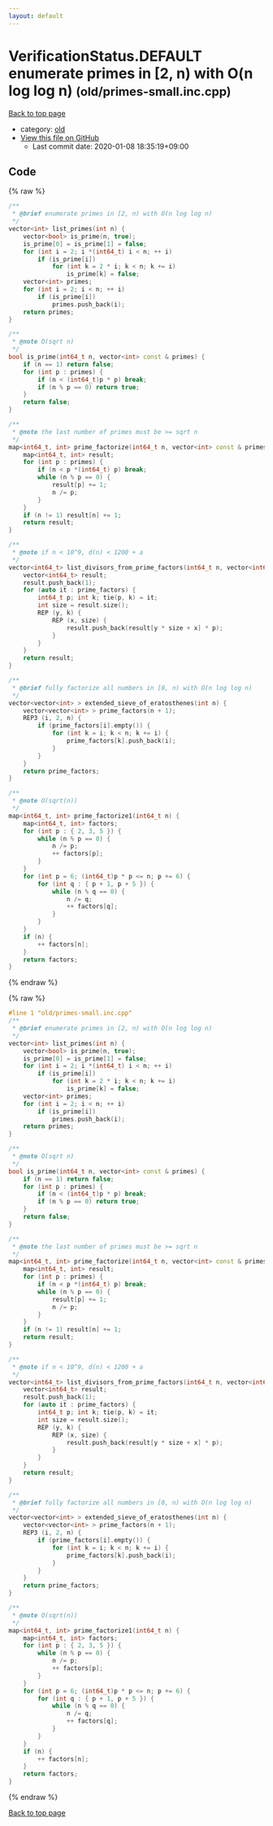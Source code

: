 ```yaml
---
layout: default
---
```


<!-- mathjax config similar to math.stackexchange -->
<script type="text/javascript" async
  src="https://cdnjs.cloudflare.com/ajax/libs/mathjax/2.7.5/MathJax.js?config=TeX-MML-AM_CHTML">
</script>
<script type="text/x-mathjax-config">
  MathJax.Hub.Config({
    TeX: { equationNumbers: { autoNumber: "AMS" }},
    tex2jax: {
      inlineMath: [ ['$','$'] ],
      processEscapes: true
    },
    "HTML-CSS": { matchFontHeight: false },
    displayAlign: "left",
    displayIndent: "2em"
  });
</script>

<script type="text/javascript" src="https://cdnjs.cloudflare.com/ajax/libs/jquery/3.4.1/jquery.min.js"></script>
<script src="https://cdn.jsdelivr.net/npm/jquery-balloon-js@1.1.2/jquery.balloon.min.js" integrity="sha256-ZEYs9VrgAeNuPvs15E39OsyOJaIkXEEt10fzxJ20+2I=" crossorigin="anonymous"></script>
<script type="text/javascript" src="../../assets/js/copy-button.js"></script>
<link rel="stylesheet" href="../../assets/css/copy-button.css" />


# VerificationStatus.DEFAULT enumerate primes in \[2, n) with O(n log log n) <small>(old/primes-small.inc.cpp)</small>

<a href="../../index.html">Back to top page</a>

* category: <a href="../../index.html#149603e6c03516362a8da23f624db945">old</a>
* <a href="{{ site.github.repository_url }}/blob/master/old/primes-small.inc.cpp">View this file on GitHub</a>
    - Last commit date: 2020-01-08 18:35:19+09:00




## Code

<a id="unbundled"></a>
{% raw %}
```cpp
/**
 * @brief enumerate primes in [2, n) with O(n log log n)
 */
vector<int> list_primes(int n) {
    vector<bool> is_prime(n, true);
    is_prime[0] = is_prime[1] = false;
    for (int i = 2; i *(int64_t) i < n; ++ i)
        if (is_prime[i])
            for (int k = 2 * i; k < n; k += i)
                is_prime[k] = false;
    vector<int> primes;
    for (int i = 2; i < n; ++ i)
        if (is_prime[i])
            primes.push_back(i);
    return primes;
}

/**
 * @note O(sqrt n)
 */
bool is_prime(int64_t n, vector<int> const & primes) {
    if (n == 1) return false;
    for (int p : primes) {
        if (n < (int64_t)p * p) break;
        if (n % p == 0) return true;
    }
    return false;
}

/**
 * @note the last number of primes must be >= sqrt n
 */
map<int64_t, int> prime_factorize(int64_t n, vector<int> const & primes) {
    map<int64_t, int> result;
    for (int p : primes) {
        if (n < p *(int64_t) p) break;
        while (n % p == 0) {
            result[p] += 1;
            n /= p;
        }
    }
    if (n != 1) result[n] += 1;
    return result;
}

/**
 * @note if n < 10^9, d(n) < 1200 + a
 */
vector<int64_t> list_divisors_from_prime_factors(int64_t n, vector<int64_t> const & prime_factors) {
    vector<int64_t> result;
    result.push_back(1);
    for (auto it : prime_factors) {
        int64_t p; int k; tie(p, k) = it;
        int size = result.size();
        REP (y, k) {
            REP (x, size) {
                result.push_back(result[y * size + x] * p);
            }
        }
    }
    return result;
}

/**
 * @brief fully factorize all numbers in [0, n) with O(n log log n)
 */
vector<vector<int> > extended_sieve_of_eratosthenes(int n) {
    vector<vector<int> > prime_factors(n + 1);
    REP3 (i, 2, n) {
        if (prime_factors[i].empty()) {
            for (int k = i; k < n; k += i) {
                prime_factors[k].push_back(i);
            }
        }
    }
    return prime_factors;
}

/**
 * @note O(sqrt(n))
 */
map<int64_t, int> prime_factorize1(int64_t n) {
    map<int64_t, int> factors;
    for (int p : { 2, 3, 5 }) {
        while (n % p == 0) {
            n /= p;
            ++ factors[p];
        }
    }
    for (int p = 6; (int64_t)p * p <= n; p += 6) {
        for (int q : { p + 1, p + 5 }) {
            while (n % q == 0) {
                n /= q;
                ++ factors[q];
            }
        }
    }
    if (n) {
        ++ factors[n];
    }
    return factors;
}

```
{% endraw %}

<a id="bundled"></a>
{% raw %}
```cpp
#line 1 "old/primes-small.inc.cpp"
/**
 * @brief enumerate primes in [2, n) with O(n log log n)
 */
vector<int> list_primes(int n) {
    vector<bool> is_prime(n, true);
    is_prime[0] = is_prime[1] = false;
    for (int i = 2; i *(int64_t) i < n; ++ i)
        if (is_prime[i])
            for (int k = 2 * i; k < n; k += i)
                is_prime[k] = false;
    vector<int> primes;
    for (int i = 2; i < n; ++ i)
        if (is_prime[i])
            primes.push_back(i);
    return primes;
}

/**
 * @note O(sqrt n)
 */
bool is_prime(int64_t n, vector<int> const & primes) {
    if (n == 1) return false;
    for (int p : primes) {
        if (n < (int64_t)p * p) break;
        if (n % p == 0) return true;
    }
    return false;
}

/**
 * @note the last number of primes must be >= sqrt n
 */
map<int64_t, int> prime_factorize(int64_t n, vector<int> const & primes) {
    map<int64_t, int> result;
    for (int p : primes) {
        if (n < p *(int64_t) p) break;
        while (n % p == 0) {
            result[p] += 1;
            n /= p;
        }
    }
    if (n != 1) result[n] += 1;
    return result;
}

/**
 * @note if n < 10^9, d(n) < 1200 + a
 */
vector<int64_t> list_divisors_from_prime_factors(int64_t n, vector<int64_t> const & prime_factors) {
    vector<int64_t> result;
    result.push_back(1);
    for (auto it : prime_factors) {
        int64_t p; int k; tie(p, k) = it;
        int size = result.size();
        REP (y, k) {
            REP (x, size) {
                result.push_back(result[y * size + x] * p);
            }
        }
    }
    return result;
}

/**
 * @brief fully factorize all numbers in [0, n) with O(n log log n)
 */
vector<vector<int> > extended_sieve_of_eratosthenes(int n) {
    vector<vector<int> > prime_factors(n + 1);
    REP3 (i, 2, n) {
        if (prime_factors[i].empty()) {
            for (int k = i; k < n; k += i) {
                prime_factors[k].push_back(i);
            }
        }
    }
    return prime_factors;
}

/**
 * @note O(sqrt(n))
 */
map<int64_t, int> prime_factorize1(int64_t n) {
    map<int64_t, int> factors;
    for (int p : { 2, 3, 5 }) {
        while (n % p == 0) {
            n /= p;
            ++ factors[p];
        }
    }
    for (int p = 6; (int64_t)p * p <= n; p += 6) {
        for (int q : { p + 1, p + 5 }) {
            while (n % q == 0) {
                n /= q;
                ++ factors[q];
            }
        }
    }
    if (n) {
        ++ factors[n];
    }
    return factors;
}

```
{% endraw %}

<a href="../../index.html">Back to top page</a>


